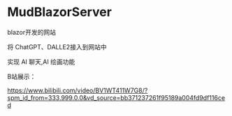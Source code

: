 # MudBlazorServer
blazor开发的网站

将 ChatGPT、DALLE2接入到网站中

实现 AI 聊天,AI 绘画功能


B站展示：

https://www.bilibili.com/video/BV1WT411W7G8/?spm_id_from=333.999.0.0&vd_source=bb371237261f95189a004fd9df116ced
